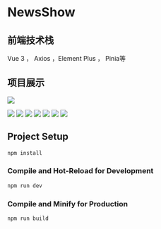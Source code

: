 # NewsShow

## 前端技术栈

 Vue 3 ， Axios ，Element Plus ， Pinia等

## 项目展示

![](https://s21.ax1x.com/2024/05/11/pkZHz6S.png)

![](https://s21.ax1x.com/2024/05/11/pkZHLFI.png)
![](https://s21.ax1x.com/2024/05/11/pkZH7eH.png)
![](https://s21.ax1x.com/2024/05/11/pkZHoOe.png)
![](https://s21.ax1x.com/2024/05/11/pkZHbTA.png)
![](https://s21.ax1x.com/2024/05/11/pkZHHwd.png)
![](https://s21.ax1x.com/2024/05/11/pkZHOYt.png)
![](https://s21.ax1x.com/2024/05/11/pkZHXfP.png)

## Project Setup

```sh
npm install
```

### Compile and Hot-Reload for Development

```sh
npm run dev
```

### Compile and Minify for Production

```sh
npm run build
```
